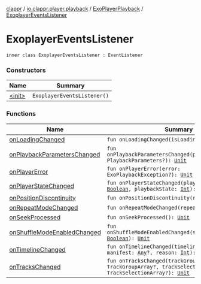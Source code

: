 [clappr](../../../index.md) / [io.clappr.player.playback](../../index.md) / [ExoPlayerPlayback](../index.md) / [ExoplayerEventsListener](./index.md)

# ExoplayerEventsListener

`inner class ExoplayerEventsListener : EventListener`

### Constructors

| Name | Summary |
|---|---|
| [&lt;init&gt;](-init-.md) | `ExoplayerEventsListener()` |

### Functions

| Name | Summary |
|---|---|
| [onLoadingChanged](on-loading-changed.md) | `fun onLoadingChanged(isLoading: `[`Boolean`](https://kotlinlang.org/api/latest/jvm/stdlib/kotlin/-boolean/index.html)`): `[`Unit`](https://kotlinlang.org/api/latest/jvm/stdlib/kotlin/-unit/index.html) |
| [onPlaybackParametersChanged](on-playback-parameters-changed.md) | `fun onPlaybackParametersChanged(playbackParameters: PlaybackParameters?): `[`Unit`](https://kotlinlang.org/api/latest/jvm/stdlib/kotlin/-unit/index.html) |
| [onPlayerError](on-player-error.md) | `fun onPlayerError(error: ExoPlaybackException?): `[`Unit`](https://kotlinlang.org/api/latest/jvm/stdlib/kotlin/-unit/index.html) |
| [onPlayerStateChanged](on-player-state-changed.md) | `fun onPlayerStateChanged(playWhenReady: `[`Boolean`](https://kotlinlang.org/api/latest/jvm/stdlib/kotlin/-boolean/index.html)`, playbackState: `[`Int`](https://kotlinlang.org/api/latest/jvm/stdlib/kotlin/-int/index.html)`): `[`Unit`](https://kotlinlang.org/api/latest/jvm/stdlib/kotlin/-unit/index.html) |
| [onPositionDiscontinuity](on-position-discontinuity.md) | `fun onPositionDiscontinuity(reason: `[`Int`](https://kotlinlang.org/api/latest/jvm/stdlib/kotlin/-int/index.html)`): `[`Unit`](https://kotlinlang.org/api/latest/jvm/stdlib/kotlin/-unit/index.html) |
| [onRepeatModeChanged](on-repeat-mode-changed.md) | `fun onRepeatModeChanged(repeatMode: `[`Int`](https://kotlinlang.org/api/latest/jvm/stdlib/kotlin/-int/index.html)`): `[`Unit`](https://kotlinlang.org/api/latest/jvm/stdlib/kotlin/-unit/index.html) |
| [onSeekProcessed](on-seek-processed.md) | `fun onSeekProcessed(): `[`Unit`](https://kotlinlang.org/api/latest/jvm/stdlib/kotlin/-unit/index.html) |
| [onShuffleModeEnabledChanged](on-shuffle-mode-enabled-changed.md) | `fun onShuffleModeEnabledChanged(shuffleModeEnabled: `[`Boolean`](https://kotlinlang.org/api/latest/jvm/stdlib/kotlin/-boolean/index.html)`): `[`Unit`](https://kotlinlang.org/api/latest/jvm/stdlib/kotlin/-unit/index.html) |
| [onTimelineChanged](on-timeline-changed.md) | `fun onTimelineChanged(timeline: Timeline?, manifest: `[`Any`](https://kotlinlang.org/api/latest/jvm/stdlib/kotlin/-any/index.html)`?, reason: `[`Int`](https://kotlinlang.org/api/latest/jvm/stdlib/kotlin/-int/index.html)`): `[`Unit`](https://kotlinlang.org/api/latest/jvm/stdlib/kotlin/-unit/index.html) |
| [onTracksChanged](on-tracks-changed.md) | `fun onTracksChanged(trackGroups: TrackGroupArray?, trackSelections: TrackSelectionArray?): `[`Unit`](https://kotlinlang.org/api/latest/jvm/stdlib/kotlin/-unit/index.html) |

